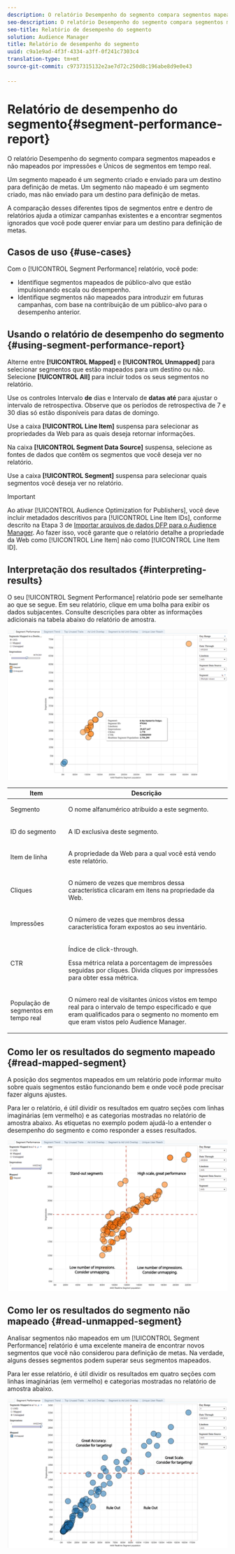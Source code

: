 ```yaml
---
description: O relatório Desempenho do segmento compara segmentos mapeados e não mapeados por impressões e Únicos de segmentos em tempo real. Um segmento mapeado é um segmento criado e enviado para um destino para definição de metas. Um segmento não mapeado é um segmento criado, mas não enviado para um destino para definição de metas. A comparação desses diferentes tipos de segmentos entre e dentro de relatórios ajuda a otimizar campanhas existentes e a encontrar segmentos ignorados que você pode querer enviar para um destino para definição de metas.
seo-description: O relatório Desempenho do segmento compara segmentos mapeados e não mapeados por impressões e Únicos de segmentos em tempo real. Um segmento mapeado é um segmento criado e enviado para um destino para definição de metas. Um segmento não mapeado é um segmento criado, mas não enviado para um destino para definição de metas. A comparação desses diferentes tipos de segmentos entre e dentro de relatórios ajuda a otimizar campanhas existentes e a encontrar segmentos ignorados que você pode querer enviar para um destino para definição de metas.
seo-title: Relatório de desempenho do segmento
solution: Audience Manager
title: Relatório de desempenho do segmento
uuid: c9a1e9ad-4f3f-4334-a3ff-0f241c7303c4
translation-type: tm+mt
source-git-commit: c9737315132e2ae7d72c250d8c196abe8d9e0e43

---
```



# Relatório de desempenho do segmento{#segment-performance-report}

O relatório Desempenho do segmento compara segmentos mapeados e não mapeados por impressões e Únicos de segmentos em tempo real.

Um segmento mapeado é um segmento criado e enviado para um destino para definição de metas. Um segmento não mapeado é um segmento criado, mas não enviado para um destino para definição de metas.

A comparação desses diferentes tipos de segmentos entre e dentro de relatórios ajuda a otimizar campanhas existentes e a encontrar segmentos ignorados que você pode querer enviar para um destino para definição de metas.

## Casos de uso {#use-cases}

Com o [!UICONTROL Segment Performance] relatório, você pode:

* Identifique segmentos mapeados de público-alvo que estão impulsionando escala ou desempenho.
* Identifique segmentos não mapeados para introduzir em futuras campanhas, com base na contribuição de um público-alvo para o desempenho anterior.

## Usando o relatório de desempenho do segmento {#using-segment-performance-report}

Alterne entre **[!UICONTROL Mapped]** e **[!UICONTROL Unmapped]** para selecionar segmentos que estão mapeados para um destino ou não. Selecione **[!UICONTROL All]** para incluir todos os seus segmentos no relatório.

Use os controles Intervalo **de** dias e Intervalo de **datas até** para ajustar o intervalo de retrospectiva. Observe que os períodos de retrospectiva de 7 e 30 dias só estão disponíveis para datas de domingo.

Use a caixa **[!UICONTROL Line Item]** suspensa para selecionar as propriedades da Web para as quais deseja retornar informações.

Na caixa **[!UICONTROL Segment Data Source]** suspensa, selecione as fontes de dados que contêm os segmentos que você deseja ver no relatório.

Use a caixa **[!UICONTROL Segment]** suspensa para selecionar quais segmentos você deseja ver no relatório.

>[!IMPORTANT]
>
>Ao ativar [!UICONTROL Audience Optimization for Publishers], você deve incluir metadados descritivos para [!UICONTROL Line Item IDs], conforme descrito na Etapa 3 de [Importar arquivos de dados DFP para o Audience Manager](../../../reporting/audience-optimization-reports/aor-publishers/import-dfp.md). Ao fazer isso, você garante que o relatório detalhe a propriedade da Web como [!UICONTROL Line Item] não como [!UICONTROL Line Item ID].

## Interpretação dos resultados {#interpreting-results}

O seu [!UICONTROL Segment Performance] relatório pode ser semelhante ao que se segue. Em seu relatório, clique em uma bolha para exibir os dados subjacentes. Consulte descrições para obter as informações adicionais na tabela abaixo do relatório de amostra.

![](assets/publisher_segment_performance.png)

<table id="table_AFE2540583C34835B04584693ADFD26A"> 
 <thead> 
  <tr> 
   <th colname="col1" class="entry"> Item </th> 
   <th colname="col2" class="entry"> Descrição </th> 
  </tr>
 </thead>
 <tbody> 
  <tr> 
   <td colname="col1"> <p>Segmento </p> </td> 
   <td colname="col2"> <p>O nome alfanumérico atribuído a este segmento. </p> </td> 
  </tr> 
  <tr> 
   <td colname="col1"> <p> ID do segmento </p> </td> 
   <td colname="col2"> <p>A ID exclusiva deste segmento. </p> </td> 
  </tr> 
  <tr> 
   <td colname="col1"> <p>Item de linha </p> </td> 
   <td colname="col2"> <p>A propriedade da Web para a qual você está vendo este relatório. </p> </td> 
  </tr> 
  <tr> 
   <td colname="col1"> <p>Cliques </p> </td> 
   <td colname="col2"> <p>O número de vezes que membros dessa característica clicaram em itens na propriedade da Web. </p> </td> 
  </tr> 
  <tr> 
   <td colname="col1"> <p>Impressões </p> </td> 
   <td colname="col2"> <p>O número de vezes que membros dessa característica foram expostos ao seu inventário. </p> </td> 
  </tr> 
  <tr> 
   <td colname="col1"> <p>CTR </p> </td> 
   <td colname="col2"> <p>Índice de click-through. </p> <p>Essa métrica relata a porcentagem de impressões seguidas por cliques. Divida cliques por impressões para obter essa métrica. </p> </td> 
  </tr> 
  <tr> 
   <td colname="col1"> <p>População de segmentos em tempo real </p> </td> 
   <td colname="col2"> <p>O número real de visitantes únicos vistos em tempo real para o intervalo de tempo especificado e que eram qualificados para o segmento no momento em que eram vistos pelo <span class="keyword"> Audience Manager</span>. </p> </td> 
  </tr> 
 </tbody> 
</table>

## Como ler os resultados do segmento mapeado {#read-mapped-segment}

A posição dos segmentos mapeados em um relatório pode informar muito sobre quais segmentos estão funcionando bem e onde você pode precisar fazer alguns ajustes.

Para ler o relatório, é útil dividir os resultados em quatro seções com linhas imaginárias (em vermelho) e as categorias mostradas no relatório de amostra abaixo. As etiquetas no exemplo podem ajudá-lo a entender o desempenho do segmento e como responder a esses resultados.

![](assets/publisher_segment_performance_mapped.png)

## Como ler os resultados do segmento não mapeado {#read-unmapped-segment}

Analisar segmentos não mapeados em um [!UICONTROL Segment Performance] relatório é uma excelente maneira de encontrar novos segmentos que você não considerou para definição de metas. Na verdade, alguns desses segmentos podem superar seus segmentos mapeados.

Para ler esse relatório, é útil dividir os resultados em quatro seções com linhas imaginárias (em vermelho) e categorias mostradas no relatório de amostra abaixo.

![](assets/publisher_segment_performance_unmapped.png)
